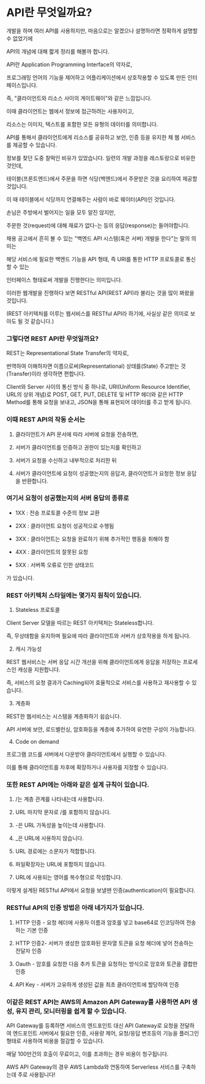 # API란 무엇일까요?

개발을 하며 여러 API를 사용하지만, 마음으로는 알겠으나 설명하라면 정확하게 설명할 수 없었기에

API의 개념에 대해 짧게 정리를 해볼까 합니다.



API란 Application Programming Interface의 약자로,

프로그래밍 언어의 기능을 제어하고 어플리케이션에서 상호작용할 수 있도록 만든 인터페이스입니다.

즉, "클라이언트와 리소스 사이의 게이트웨이"와 같은 느낌입니다.

이때 클라이언트는 웹에서 정보에 접근하려는 사용자이고,

리소스는 이미지, 텍스트를 포함한 모든 유형의 데이터를 의미합니다.

API를 통해서 클라이언트에게 리소스를 공유하고 보안, 인증 등을 유지한 채 웹 서비스를 제공할 수 있습니다.



정보를 찾던 도중 찰떡인 비유가 있었습니다. 일련의 개발 과정을 레스토랑으로 비유한 것인데,

테이블(프론트엔드)에서 주문을 하면 식당(백엔드)에서 주문받은 것을 요리하여 제공할 것입니다.

이 때 테이블에서 식당까지 연결해주는 사람이 바로 웨이터(API)인 것입니다.

손님은 주방에서 벌어지는 일을 모두 알진 않지만,

주문한 것(request)에 대해 재료가 없다-는 등의 응답(response)는 들어야합니다.



채용 공고에서 흔히 볼 수 있는 "백엔드 API 시스템(혹은 서버) 개발을 한다"는 말의 의미는

해당 서비스에 필요한 백엔드 기능을 API 형태, 즉 URI를 통한 HTTP 프로토콜로 통신할 수 있는

인터페이스 형태로써 개발을 진행한다는 의미입니다. 



이러한 웹개발을 진행하다 보면 RESTful API(REST API)라 불리는 것을 많이 봐왔을 것입니다.

(REST 아키텍처를 이루는 웹서비스를 RESTful API라 하기에, 사실상 같은 의미로 보아도 될 것 같습니다.)



### 그렇다면 REST API란 무엇일까요?

REST는 Representational State Transfer의 약자로,

번역하여 이해하자면 이름으로써(Representational) 상태를(State) 주고받는 것(Transfer)이라 생각하면 편합니다.

Client와 Server 사이의 통신 방식 중 하나로, URI(Uniform Resource Identifier, URL의 상위 개념)로 POST, GET, PUT, DELETE 및 HTTP 헤더와 같은 HTTP Method를 통해 요청을 보내고, JSON을 통해 표현되어 데이터를 주고 받게 됩니다.


### 이때 REST API의 작동 순서는

1. 클라이언트가 API 문서에 따라 서버에 요청을 전송하면,

2. 서버가 클라이언트를 인증하고 권한이 있는지를 확인하고

3. 서버가 요청을 수신하고 내부적으로 처리한 뒤

4. 서버가 클라이언트에 요청이 성공했는지의 응답과, 클라이언트가 요청한 정보 응답을 반환합니다.



### 여기서 요청이 성공했는지의 서버 응답의 종류로

- 1XX : 전송 프로토콜 수준의 정보 교환

- 2XX : 클라이언트 요청이 성공적으로 수행됨

- 3XX : 클라이언트는 요청을 완료하기 위해 추가적인 행동을 취해야 함

- 4XX : 클라이언트의 잘못된 요청

- 5XX : 서버쪽 오류로 인한 상태코드

가 있습니다.



### REST 아키텍처 스타일에는 몇가지 원칙이 있습니다.



1. Stateless 프로토콜

Client Server 모델을 따르는 REST 아키텍처는 Stateless합니다.

즉, 무상태함을 유지하며 필요에 따라 클라이언트와 서버가 상호작용을 하게 됩니다. 



2. 캐시 가능성

REST 웹서비스는 서버 응답 시간 개선을 위해 클라이언트에게 응답을 저장하는 프로세스인 캐싱을 지원합니다.

즉, 서비스의 요청 결과가 Caching되어 효율적으로 서비스를 사용하고 재사용할 수 있습니다.



3. 계층화

REST한 웹서비스는 시스템을 계층화하기 쉽습니다.

API 서버에 보안, 로드밸런싱, 암호화등을 계층에 추가하여 유연한 구성이 가능합니다.



4. Code on demand

프로그램 코드를 서버에서 다운받아 클라이언트에서 실행할 수 있습니다.

이를 통해 클라이언트를 차후에 확장하거나 사용자를 지정할 수 있습니다.



### 또한 REST API에는 아래와 같은 설계 규칙이 있습니다.

1. /는 계층 관계를 나타내는데 사용합니다.

2. URL 마지막 문자로 /를 포함하지 않습니다.

3. -은 URL 가독성을 높이는데 사용합니다.

4. _은 URL에 사용하지 않습니다.

5. URL 경로에는 소문자가 적합합니다.

6. 파일확장자는 URL에 포함하지 않습니다.

7. URL에 사용되는 영어를 복수형으로 작성합니다. 



이렇게 설계된 RESTful API에서 요청을 보낼땐 인증(authentication)이 필요합니다.


### RESTful API의 인증 방법은 아래 네가지가 있습니다.



1. HTTP 인증 - 요청 헤더에 사용자 이름과 암호를 넣고 base64로 인코딩하여 전송하는 기본 인증

2. HTTP 인증2- 서버가 생성한 암호화된 문자열 토큰을 요청 헤더에 넣어 전송하는 전달자 인증

3. Oauth - 암호를 요청한 다음 추카 토큰을 요청하는 방식으로 암호와 토큰을 결합한 인증

4. API Key - 서버가 고유하게 생성된 값을 최초 클라이언트에 할당하여 인증



### 이같은 REST API는 AWS의 Amazon API Gateway를 사용하면 API 생성, 유지 관리, 모니터링을 쉽게 할 수 있습니다.


API Gateway를 등록하면 서비스의 엔드포인트 대신 API Gateway로 요청을 전달하여 엔드포인트 서버에서 필요한 인증, 사용량 제어, 요청/응답 변조등의 기능을 플러그인 형태로 사용하여 비용을 절감할 수 있습니다.

매달 100만건의 호출이 무료이고, 이를 초과하는 경우 비용이 청구됩니다.

AWS API Gateway의 경우 AWS Lambda와 연동하여 Serverless 서비스를 구축하는데 주로 사용됩니다!

